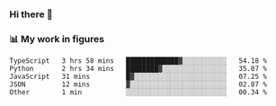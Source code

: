 ### Hi there 👋

### 📊 My work in figures

<!--START_SECTION:waka-->

```text
TypeScript   3 hrs 58 mins   █████████████▓░░░░░░░░░░░   54.18 %
Python       2 hrs 34 mins   ████████▓░░░░░░░░░░░░░░░░   35.07 %
JavaScript   31 mins         █▓░░░░░░░░░░░░░░░░░░░░░░░   07.25 %
JSON         12 mins         ▓░░░░░░░░░░░░░░░░░░░░░░░░   02.87 %
Other        1 min           ░░░░░░░░░░░░░░░░░░░░░░░░░   00.34 %
```

<!--END_SECTION:waka-->
